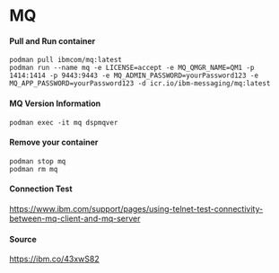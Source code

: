 # MQ
#### Pull and Run container
```
podman pull ibmcom/mq:latest
podman run --name mq -e LICENSE=accept -e MQ_QMGR_NAME=QM1 -p 1414:1414 -p 9443:9443 -e MQ_ADMIN_PASSWORD=yourPassword123 -e MQ_APP_PASSWORD=yourPassword123 -d icr.io/ibm-messaging/mq:latest
```

#### MQ Version Information
```
podman exec -it mq dspmqver
```

#### Remove your container
```
podman stop mq
podman rm mq
```

#### Connection Test
https://www.ibm.com/support/pages/using-telnet-test-connectivity-between-mq-client-and-mq-server

#### Source
https://ibm.co/43xwS82